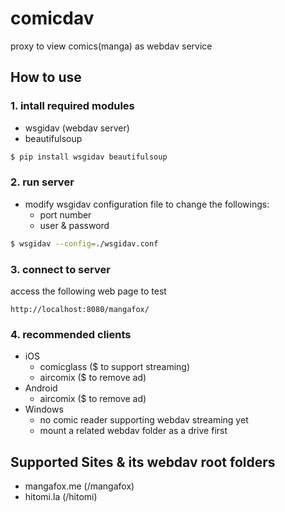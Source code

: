 # comicdav

proxy to view comics(manga) as webdav service

## How to use

### 1. intall required modules

* wsgidav (webdav server)
* beautifulsoup

```bash
$ pip install wsgidav beautifulsoup
```

### 2. run server

* modify wsgidav configuration file to change the followings:
  - port number
  - user & password

```bash
$ wsgidav --config=./wsgidav.conf
```

### 3. connect to server

access the following web page to test

    http://localhost:8080/mangafox/

### 4. recommended clients

* iOS
  - comicglass ($ to support streaming)
  - aircomix ($ to remove ad)
* Android
  - aircomix ($ to remove ad)
* Windows
  - no comic reader supporting webdav streaming yet
  - mount a related webdav folder as a drive first

## Supported Sites & its webdav root folders

* mangafox.me (/mangafox)
* hitomi.la (/hitomi)
